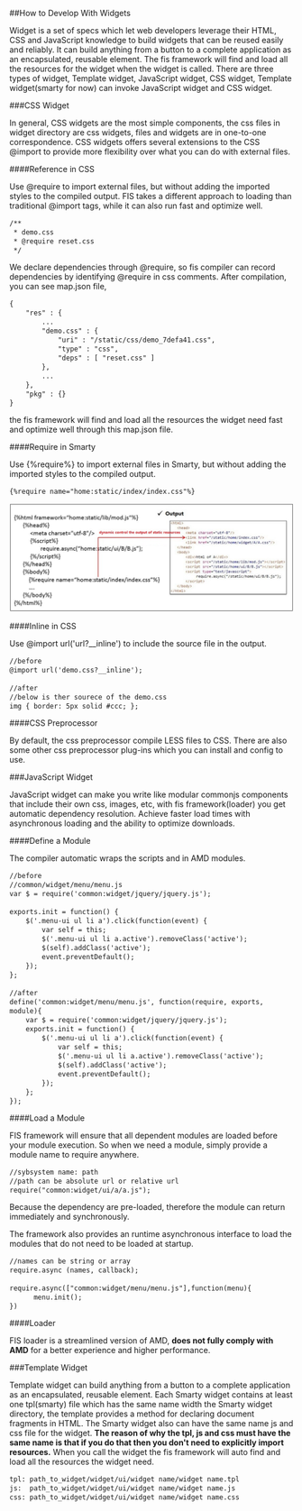 ##How to Develop With Widgets

Widget is a set of specs which let web developers leverage their HTML, CSS and JavaScript knowledge to build widgets that can be reused easily and reliably. It can build anything from a button to a complete application as an encapsulated, reusable element. The fis framework will find and load all the resources for the widget when the widget is called. There are three types of widget, Template widget, JavaScript widget, CSS widget, Template widget(smarty for now) can invoke JavaScript widget and CSS widget.

###CSS Widget

In general, CSS widgets are the most simple components, the css files in widget directory are css widgets, files and widgets are in one-to-one correspondence. CSS widgets offers several extensions to the CSS @import to provide more flexibility over what you can do with external files.

####Reference in CSS

Use @require to import external files, but without adding the imported styles to the compiled output. FIS takes a different approach to loading than traditional @import tags, while it can also run fast and optimize well.

```
/**
 * demo.css
 * @require reset.css
 */
```

We declare dependencies through @require, so fis compiler can record dependencies by identifying @require in css comments. After compilation, you can see map.json file,

```
{
    "res" : {
        ...
        "demo.css" : {
            "uri" : "/static/css/demo_7defa41.css",
            "type" : "css",
            "deps" : [ "reset.css" ]
        },
        ...
    },
    "pkg" : {}
}
```

the fis framework will find and load all the resources the widget need fast and optimize well through this map.json file.

####Require in Smarty

Use {%require%} to import external files in Smarty, but without adding the imported styles to the compiled output.

```
{%require name="home:static/index/index.css"%}
```

![require](./images/require.jpg)

####Inline in CSS

Use @import url('url?__inline') to include the source file in the output.

```
//before
@import url('demo.css?__inline');

//after 
//below is ther sourece of the demo.css
img { border: 5px solid #ccc; };
```

####CSS Preprocessor

By default, the css preprocessor compile LESS files to CSS. There are also some other css preprocessor plug-ins which you can install and config to use. 

###JavaScript Widget

JavaScript widget can make you write like modular commonjs components that include their own css, images, etc, with fis framework(loader) you get automatic dependency resolution. Achieve faster load times with asynchronous loading and the ability to optimize downloads.

####Define a Module

The compiler automatic wraps the scripts and in AMD modules.

```
//before
//common/widget/menu/menu.js
var $ = require('common:widget/jquery/jquery.js');

exports.init = function() {
    $('.menu-ui ul li a').click(function(event) {
        var self = this;
        $('.menu-ui ul li a.active').removeClass('active');
        $(self).addClass('active');
        event.preventDefault();
    });
};

//after
define('common:widget/menu/menu.js', function(require, exports, module){
    var $ = require('common:widget/jquery/jquery.js');
    exports.init = function() {
        $('.menu-ui ul li a').click(function(event) {
            var self = this;
            $('.menu-ui ul li a.active').removeClass('active');
            $(self).addClass('active');
            event.preventDefault();
        });
    };
});
```

####Load a Module

FIS framework will ensure that all dependent modules are loaded before your module execution. So when we need a module, simply provide a module name to require anywhere. 

```
//sybsystem name: path
//path can be absolute url or relative url
require("common:widget/ui/a/a.js");
```

Because the dependency are pre-loaded, therefore the module can return immediately and synchronously.

The framework also provides an runtime asynchronous interface to load the modules that do not need to be loaded at startup.

```
//names can be string or array
require.async (names, callback);

require.async(["common:widget/menu/menu.js"],function(menu){
      menu.init();
})
```


####Loader

FIS loader is a streamlined version of AMD, **does not fully comply with AMD** for a better experience and higher performance.

###Template Widget

Template widget can build anything from a button to a complete application as an encapsulated, reusable element. Each Smarty widget contains at least one tpl(smarty) file which has the same name width the Smarty widget directory, the template provides a method for declaring document fragments in HTML. The Smarty widget also can have the same name js and css file for the widget. **The reason of why the tpl, js and css must have the same name is that if you do that then you don't need to explicitly import resources.** When you call the widget the fis framework will auto find and load all the resources the widget need. 

```
tpl: path_to_widget/widget/ui/widget name/widget name.tpl
js:  path_to_widget/widget/ui/widget name/widget name.js
css: path_to_widget/widget/ui/widget name/widget name.css
```
